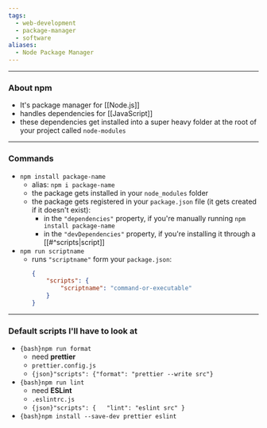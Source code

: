 ```yaml
---
tags:
  - web-development
  - package-manager
  - software
aliases:
  - Node Package Manager
---
```

---

### About npm

- It's package manager for [[Node.js]]
- handles dependencies for [[JavaScript]]
- these dependencies get installed into a super heavy folder at the root of your project called `node-modules`

---

### Commands

- `npm install package-name`
	- alias: `npm i package-name`
	- the package gets installed in your `node_modules` folder
	- the package gets registered in your `package.json` file (it gets created if it doesn't exist):
		- in the `"dependencies"` property, if you're manually running `npm install package-name`
		- in the `"devDependencies"` property, if you're installing it through a [[#^scripts|script]]
- `npm run scriptname`
	-  runs `"scriptname"` form your `package.json`:
		```json
		{
			"scripts": {
				"scriptname": "command-or-executable"
			}
		}
		```

---

### Default scripts I'll have to look at

- `{bash}npm run format`
	- need **prettier**
	- `prettier.config.js`
	- `{json}"scripts": {"format": "prettier --write src"}`
- `{bash}npm run lint`
	- need **ESLint**
	- `.eslintrc.js`
	- `{json}"scripts": {   "lint": "eslint src" }`
- `{bash}npm install --save-dev prettier eslint`